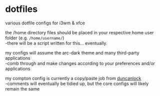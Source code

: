 # dotfiles
various dotfile configs for i3wm &amp; xfce

the /home directory files should be placed in your respective home user folder (e.g. `/home/username/`)<br>
-there will be a script written for this... eventually.

my configs will assume the arc-dark theme and many third-party applications<br>
-comb through and make changes according to your preferences and/or applications<br>

my compton config is currently a copy/paste job from [duncanlock](http://duncanlock.net/blog/2013/06/07/how-to-switch-to-compton-for-beautiful-tear-free-compositing-in-xfce/)<br>
-comments will eventually be tidied up, but the core configs will likely remain the same
